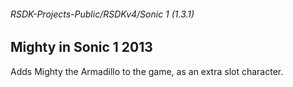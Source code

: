 ###### RSDK-Projects-Public/RSDKv4/Sonic 1 (1.3.1)
## Mighty in Sonic 1 2013

Adds Mighty the Armadillo to the game, as an extra slot character.